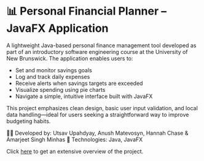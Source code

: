 # 📊 Personal Financial Planner – JavaFX Application
A lightweight Java-based personal finance management tool developed as part of an introductory software engineering course at the University of New Brunswick. The application enables users to:
 - Set and monitor savings goals
 - Log and track daily expenses
 - Receive alerts when savings targets are exceeded
 - Visualize spending using pie charts
 - Navigate a simple, intuitive interface built with JavaFX

This project emphasizes clean design, basic user input validation, and local data handling—ideal for users seeking a straightforward way to improve budgeting habits.

👨‍💻 Developed by: Utsav Upahdyay, Anush Matevosyn, Hannah Chase & Amarjeet Singh Minhas
📁 Technologies: Java, JavaFX

Click [here](https://github.com/anush-matevosyan/team8/blob/main/Personal%20Finanacial%20Planner%20Presentation.pdf) to get an extensive overview of the project.

